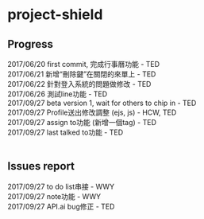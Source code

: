 # project-shield

## Progress <br />
2017/06/20 first commit, 完成行事曆功能 - TED <br />
2017/06/21 新增“刪除鍵”在關閉的來單上 - TED <br />
2017/06/22 針對登入系統的問題做修改 - TED <br />
2017/06/26 測試line功能 - TED<br />
2017/09/27 beta version 1, wait for others to chip in - TED <br />
2017/09/27 Profile送出修改調整 (ejs, js) - HCW, TED <br />
2017/09/27 assign to功能 (新增一個tag) - TED <br />
2017/09/27 last talked to功能 - TED <br />
<br />
## Issues report<br />
2017/09/27 to do list串接 - WWY <br />
2017/09/27 note功能 - WWY <br />
2017/09/27 API.ai bug修正 - TED <br />
